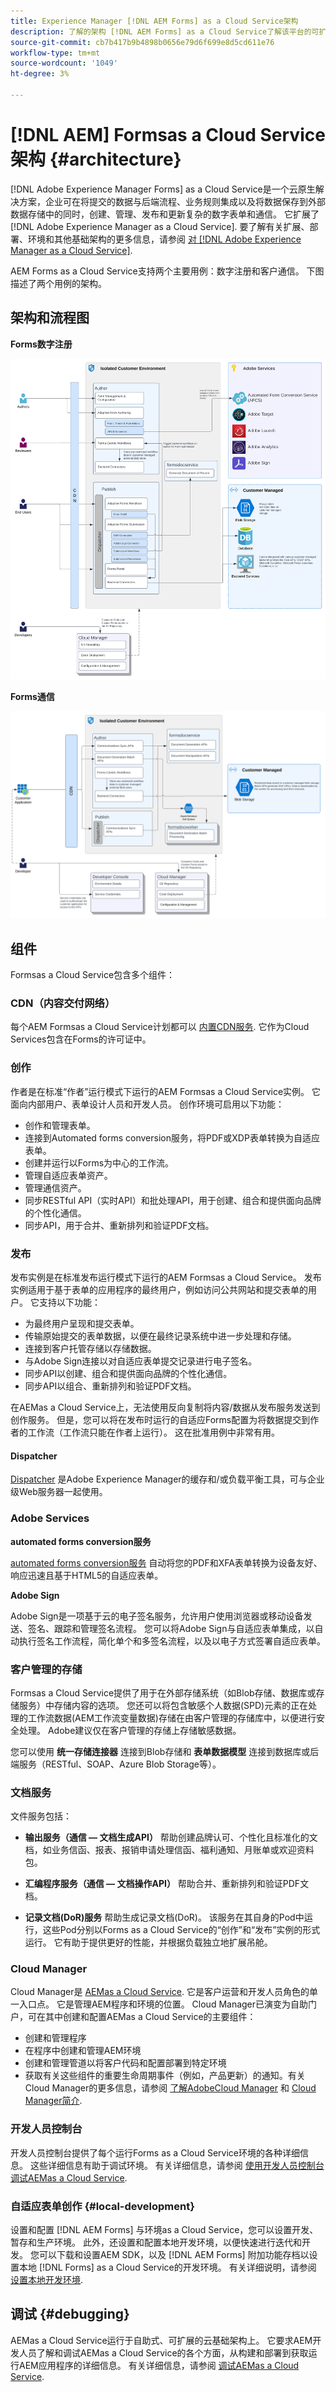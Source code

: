 ```yaml
---
title: Experience Manager [!DNL AEM Forms] as a Cloud Service架构
description: 了解的架构 [!DNL AEM Forms] as a Cloud Service了解该平台的可扩展性、可复原性和性能方面。
source-git-commit: cb7b417b9b4898b0656e79d6f699e8d5cd611e76
workflow-type: tm+mt
source-wordcount: '1049'
ht-degree: 3%

---
```



# [!DNL AEM] Formsas a Cloud Service架构 {#architecture}

[!DNL Adobe Experience Manager Forms] as a Cloud Service是一个云原生解决方案，企业可在将提交的数据与后端流程、业务规则集成以及将数据保存到外部数据存储中的同时，创建、管理、发布和更新复杂的数字表单和通信。 它扩展了 [!DNL Adobe Experience Manager as a Cloud Service]. 要了解有关扩展、部署、环境和其他基础架构的更多信息，请参阅 [对 [!DNL Adobe Experience Manager as a Cloud Service]](https://experienceleague.adobe.com/docs/experience-manager-cloud-service/core-concepts/architecture.html).

AEM Forms as a Cloud Service支持两个主要用例：数字注册和客户通信。 下图描述了两个用例的架构。

## 架构和流程图

**Forms数字注册**

![Forms — 数字注册](assets/forms-cloud-service-architecture-forms-digital-enrollment.svg)

**Forms通信**

![Forms — 通信](assets/forms-cloud-service-architecture-forms-communications.svg)

## 组件

Formsas a Cloud Service包含多个组件：

### CDN（内容交付网络）

每个AEM Formsas a Cloud Service计划都可以 [内置CDN服务](https://experienceleague.adobe.com/docs/experience-manager-cloud-service/content/implementing/content-delivery/cdn.html). 它作为Cloud Services包含在Forms的许可证中。

### 创作

作者是在标准“作者”运行模式下运行的AEM Formsas a Cloud Service实例。 它面向内部用户、表单设计人员和开发人员。 创作环境可启用以下功能：

* 创作和管理表单。
* 连接到Automated forms conversion服务，将PDF或XDP表单转换为自适应表单。
* 创建并运行以Forms为中心的工作流。
* 管理自适应表单资产。
* 管理通信资产。
* 同步RESTful API（实时API）和批处理API，用于创建、组合和提供面向品牌的个性化通信。
* 同步API，用于合并、重新排列和验证PDF文档。

### 发布

发布实例是在标准发布运行模式下运行的AEM Formsas a Cloud Service。 发布实例适用于基于表单的应用程序的最终用户，例如访问公共网站和提交表单的用户。 它支持以下功能：

* 为最终用户呈现和提交表单。
* 传输原始提交的表单数据，以便在最终记录系统中进一步处理和存储。
* 连接到客户托管存储以存储数据。
* 与Adobe Sign连接以对自适应表单提交记录进行电子签名。
* 同步API以创建、组合和提供面向品牌的个性化通信。
* 同步API以组合、重新排列和验证PDF文档。

在AEMas a Cloud Service上，无法使用反向复制将内容/数据从发布服务发送到创作服务。 但是，您可以将在发布时运行的自适应Forms配置为将数据提交到作者的工作流（工作流只能在作者上运行）。 这在批准用例中非常有用。

#### Dispatcher

[Dispatcher](https://experienceleague.adobe.com/docs/experience-manager-cloud-service/content/implementing/content-delivery/disp-overview.html) 是Adobe Experience Manager的缓存和/或负载平衡工具，可与企业级Web服务器一起使用。

### Adobe Services

**automated forms conversion服务**

[automated forms conversion服务](https://experienceleague.adobe.com/docs/aem-forms-automated-conversion-service/using/introduction.html?lang=zh-Hans) 自动将您的PDF和XFA表单转换为设备友好、响应迅速且基于HTML5的自适应表单。

**Adobe Sign**

Adobe Sign是一项基于云的电子签名服务，允许用户使用浏览器或移动设备发送、签名、跟踪和管理签名流程。 您可以将Adobe Sign与自适应表单集成，以自动执行签名工作流程，简化单个和多签名流程，以及以电子方式签署自适应表单。

<!-- **PDF Service API**
Adobe’s PDF Services API lets create, combine, export, and extract data from PDFs through powerful and flexible cloud-based APIs. -->

### 客户管理的存储

Formsas a Cloud Service提供了用于在外部存储系统（如Blob存储、数据库或存储服务）中存储内容的选项。 您还可以将包含敏感个人数据(SPD)元素的正在处理的工作流数据(AEM工作流变量数据)存储在由客户管理的存储库中，以便进行安全处理。 Adobe建议仅在客户管理的存储上存储敏感数据。

您可以使用 **统一存储连接器** 连接到Blob存储和 **表单数据模型** 连接到数据库或后端服务（RESTful、SOAP、Azure Blob Storage等）。

### 文档服务

文件服务包括：

* **输出服务（通信 — 文档生成API）** 帮助创建品牌认可、个性化且标准化的文档，如业务信函、报表、报销申请处理信函、福利通知、月账单或欢迎资料包。

* **汇编程序服务（通信 — 文档操作API）** 帮助合并、重新排列和验证PDF文档。

* **记录文档(DoR)服务** 帮助生成记录文档(DoR)。 该服务在其自身的Pod中运行，这些Pod分别以Forms as a Cloud Service的“创作”和“发布”实例的形式运行。 它有助于提供更好的性能，并根据负载独立地扩展吊舱。

### Cloud Manager

Cloud Manager是 [AEMas a Cloud Service](https://experienceleague.adobe.com/docs/experience-manager-cloud-service/overview/introduction.html). 它是客户运营和开发人员角色的单一入口点。 它是管理AEM程序和环境的位置。 Cloud Manager已演变为自助门户，可在其中创建和配置AEMas a Cloud Service的主要组件：

* 创建和管理程序
* 在程序中创建和管理AEM环境
* 创建和管理管道以将客户代码和配置部署到特定环境
* 获取有关这些组件的重要生命周期事件（例如，产品更新）的通知。有关Cloud Manager的更多信息，请参阅 [了解AdobeCloud Manager](https://experienceleague.adobe.com/docs/experience-manager-learn/foundation/cloud-manager/understand-cloud-manager-for-aem.html) 和 [Cloud Manager简介](https://experienceleague.adobe.com/docs/experience-manager-cloud-manager/using/introduction-to-cloud-manager.html?lang=zh-Hans).

### 开发人员控制台

开发人员控制台提供了每个运行Forms as a Cloud Service环境的各种详细信息。 这些详细信息有助于调试环境。 有关详细信息，请参阅 [使用开发人员控制台调试AEMas a Cloud Service](https://experienceleague.adobe.com/docs/experience-manager-learn/cloud-service/debugging/debugging-aem-as-a-cloud-service/developer-console.html).

<!--

+++CDN (Content Delivery Network):

Every AEM Forms as a Cloud Service program has access to Fastly CDN service. It is included in the licence of Forms as a Cloud Services.

+++

+++Adaptive Forms
Adaptive Forms enable customers to author web-friendly reflowable web forms and fragments that are used by the customers for their data capture needs. This feature enables customers to manage their complex data capture needs easily, by leveraging multiple integrations with Adobe Sign, Document Services, Form Data Model, Automated Forms Conversion service, and more.

+++

+++Automated Forms Conversion Service (AFCS)
Automated Forms Conversion service helps accelerate digitization and modernization of data capture experience through automated conversion of PDF forms to adaptive forms. The service, powered by Adobe Sensei, automatically converts your PDF forms to device-friendly, responsive, and HTML5-based adaptive forms. While leveraging the existing investments in PDF Forms and XFA, the service also applies appropriate validations, styling, and layout to adaptive form fields during conversion.

+++

+++Form Data Model
The Form Data Model (FDM) feature is the standard way of creating data integrations with external/internal data sources and using them across the different Forms as a Cloud Service features. FDM provides a rich editor for customers to integrate, define, and manage relationships between the different entities and data sources and perform operations on them. Form data is stored in a data store hosted on the customer premises. Organizations can also use blob store hosted by the cloud provider and Adobe Experince Platform to store data.

+++

+++Forms Workflows
Forms-centric workflows is an extension to the default AEM Workflow and provides our customers with additional workflow capabilities like Form Data review, task assignment, and document services invocation.

+++

+++Communications
Forms as a Cloud Service offering consists of multiple services tailored specifically for document processing.

+++

+++Document of Record
A Document of Record is a PDF version of a form. It provides an ability to keep a record of the information  that you provide and submit in an Adaptive Form in PDF fromat. The service provides a default DoR template and tools to develop a custom template.

+++

## Terminologies

<!-- ## Cloud Manager{#cloud-manager}

Cloud Manager is an essential component to [AEM as a Cloud Service](https://experienceleague.adobe.com/docs/experience-manager-cloud-service/overview/introduction.html?lang=en). Each new tenant of the [!DNL AEM Forms] as a Cloud Service is first provisioned for Cloud Manager access. Cloud Manager is the single-entry point for the operations and developer persona of our customers. It is the place from where the AEM programs and environments can be managed. Cloud Manager has evolved as a self-service portal where the main components of the AEM as a Cloud Service can be created and configured:

* Creating and managing programs
* Creating and managing the AEM environments within the programs
* Creating and managing the pipelines for deploying the customer code and configuration to a particular environment
* Getting notified of important lifecycle events for these components (e.g. product updates)
For more information about Cloud Manager, see [Understand Adobe Cloud Manager](https://experienceleague.adobe.com/docs/experience-manager-learn/foundation/cloud-manager/understand-cloud-manager-for-aem.html) and [Introduction to Cloud Manager](https://experienceleague.adobe.com/docs/experience-manager-cloud-manager/using/introduction-to-cloud-manager.html).

## Users and Authentication {#users-and-authentication}

AEM as a Cloud Service includes Admin Console support for AEM instances and Adobe Identity Management System (IMS) based authentication. The Admin Console allows administrators to centrally manage all Experience Cloud users. Users and Groups can be assigned to product profiles associated with AEM as a Cloud Service instances, allowing them to log in to that instance. For more information about users, authentication, and, and accessing an instance of AEM as a Cloud Service, see [IMS Support for [!DNL Adobe Experience Manager] as a Cloud Service](https://experienceleague.adobe.com/docs/experience-manager-cloud-service/security/ims-support.html?lang=en#introduction).

Various personas are involved in a typical [!DNL AEM Forms] project. After you log in to your [!DNL AEM Forms] as a Cloud Service instance, you can [add users in admin console](https://experienceleague.adobe.com/docs/experience-manager-cloud-service/security/ims-support.html) for personas applicable to your organization or project and [assign users to built-in groups](forms-groups-privileges-tasks.md) to provide them required privileges.

To learn various in-built [!DNL AEM Forms] specific user groups and privileges available on [!DNL AEM Forms] as a Cloud Services instance, see [Configure, user, roles and groups](forms-groups-privileges-tasks.md). 

## Developer Experience {#developer-experience}

The new architecture supporting AEM as a Cloud Service brings some key changes to the overall developer experience. One of the major goals for the changes to developer experience is to allow migration to AEM as a Cloud Service as quickly as possible, with little modifications to existing custom code.

## Cloud development {#cloud-development}

Here are the guidelines to run your existing code smoothly on AEM as a Cloud Service environment:

* Store your code and configurations to the Git repository of the associated Cloud Manager program. It makes managing and integrating code with CI/CD a breeze.  
* Make application code and configuration compatible with the baseline [!DNL AEM Forms] images. Using the latest APIs helps to build faster and secure applications.
* Use the Cloud Manager pipeline associated with the Cloud Manager environment to build and deploy applications. It helps you bring the latest features and bug fixed for [!DNL AEM Forms] as a Cloud Service to your environment.
* Try that your custom applications pass all the code quality, security, and performance gates enforced in the pipeline. It helps build secure and better performing applications which leads to better customer experience. You can always use Cloud Manager UI to skip some checks.
This process is commonly referred to as cloud-first development. [!DNL AEM Forms] as a Cloud Service also provides an SDK to support rapid development before the pending code and configuration changes are attempted in the cloud.
Some interfaces that were previously part of the AEM QuickStart are no longer available to the users of the AEM as a Cloud Service environment. For instance, the Web Console where OSGI bundles and their associated configuration are managed. The CRXDE Lite content repository browser becomes only accessible on non-production environment types. A subset of the Web Console functionalities that developers require, especially when it comes to diagnostics and status purposes, is made available via a new developer console.
Also, one of the most common requirements for developers is quick access to the log files of the various environments. With [!DNL AEM Cloud Service], the log files of the different nodes in the Author, Publish are made available via the Cloud Manager, either in the form of files that can be downloaded or via APIs for tailing the logs. Due to the clear separation of code and content, developers can leverage a particular process for updating content as part of a deployment. The typical use cases for mutable content are:
* Standard “default” content that is part of the customer project (e.g. folders, templates, workflows...)
* Search index definitions
* ACLs and permissions
* Service users and user groups
Set up your development environment, [Configure your CI/CD Pipeline](https://experienceleague.adobe.com/docs/experience-manager-cloud-manager/using/how-to-use/configuring-pipeline.html), and learn to [deploy your code](https://experienceleague.adobe.com/docs/experience-manager-cloud-manager/using/how-to-use/deploying-code.html) on the environment. -->

### 自适应表单创作 {#local-development}

设置和配置 [!DNL AEM Forms] 与环境as a Cloud Service，您可以设置开发、暂存和生产环境。 此外，还设置和配置本地开发环境，以便快速进行迭代和开发。 您可以下载和设置AEM SDK，以及 [!DNL AEM Forms] 附加功能存档以设置本地 [!DNL Forms] as a Cloud Service的开发环境。  有关详细说明，请参阅 [设置本地开发环境](setup-local-development-environment.md).

## 调试 {#debugging}

AEMas a Cloud Service运行于自助式、可扩展的云基础架构上。 它要求AEM开发人员了解和调试AEMas a Cloud Service的各个方面，从构建和部署到获取运行AEM应用程序的详细信息。 有关详细信息，请参阅 [调试AEMas a Cloud Service](https://experienceleague.adobe.com/docs/experience-manager-learn/cloud-service/debugging/debugging-aem-as-a-cloud-service/overview.html).

